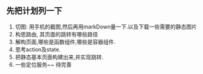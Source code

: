 ## 先把计划列一下

1. 切图: 用手机的截图,然后再用markDown量一下.以及下载一些需要的静态图片
2. 构思路由, 其页面的跳转有哪些路径
3. 解构页面,哪些是函数组件,哪些是容器组件.
4. 思考action及state.
5. 把静态基本页面构建出来,并实现跳转.
6. 一些定位服务~~  待完善